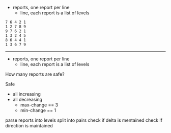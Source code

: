 - reports, one report per line
  - line, each report is a list of levels

```
7 6 4 2 1
1 2 7 8 9
9 7 6 2 1
1 3 2 4 5
8 6 4 4 1
1 3 6 7 9
```

-------
- reports, one report per line
  - line, each report is a list of levels

How many reports are safe?

Safe
  - all increasing
  - all decreasing
    - max-change == 3
    - min-change == 1

parse reports into levels
split into pairs
check if delta is mentained
check if direction is maintained
